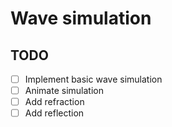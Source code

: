 # Wave simulation


## TODO
- [ ] Implement basic wave simulation
- [ ] Animate simulation
- [ ] Add refraction
- [ ] Add reflection